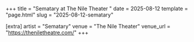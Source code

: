 +++
title = "Sematary at The Nile Theater "
date = 2025-08-12
template = "page.html"
slug = "2025-08-12-sematary"

[extra]
artist = "Sematary"
venue = "The Nile Theater"
venue_url = "https://theniletheatre.com/"
+++

